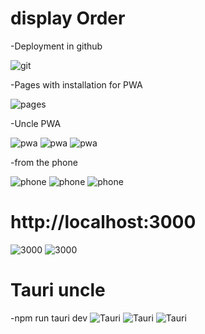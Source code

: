 # display Order

-Deployment in github 

![git](Resources/1.png)


-Pages with installation for PWA 

![pages](Resources/2.png)

-Uncle PWA

![pwa](Resources/3.png)
![pwa](Resources/4.png)
![pwa](Resources/5.png)

-from the phone 

![phone](Resources/f1.png)
![phone](Resources/f2.png)
![phone](Resources/f3.png)


# http://localhost:3000 


![3000](Resources/6.png)
![3000](Resources/7.png)


# Tauri uncle
-npm run tauri dev
![Tauri](Resources/8.png)
![Tauri](Resources/9.png)
![Tauri](Resources/10.png)
